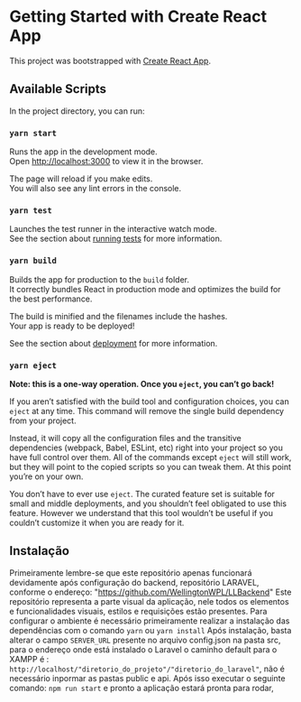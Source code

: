 # Getting Started with Create React App

This project was bootstrapped with [Create React App](https://github.com/facebook/create-react-app).

## Available Scripts

In the project directory, you can run:

### `yarn start`

Runs the app in the development mode.\
Open [http://localhost:3000](http://localhost:3000) to view it in the browser.

The page will reload if you make edits.\
You will also see any lint errors in the console.

### `yarn test`

Launches the test runner in the interactive watch mode.\
See the section about [running tests](https://facebook.github.io/create-react-app/docs/running-tests) for more information.

### `yarn build`

Builds the app for production to the `build` folder.\
It correctly bundles React in production mode and optimizes the build for the best performance.

The build is minified and the filenames include the hashes.\
Your app is ready to be deployed!

See the section about [deployment](https://facebook.github.io/create-react-app/docs/deployment) for more information.

### `yarn eject`

**Note: this is a one-way operation. Once you `eject`, you can’t go back!**

If you aren’t satisfied with the build tool and configuration choices, you can `eject` at any time. This command will remove the single build dependency from your project.

Instead, it will copy all the configuration files and the transitive dependencies (webpack, Babel, ESLint, etc) right into your project so you have full control over them. All of the commands except `eject` will still work, but they will point to the copied scripts so you can tweak them. At this point you’re on your own.

You don’t have to ever use `eject`. The curated feature set is suitable for small and middle deployments, and you shouldn’t feel obligated to use this feature. However we understand that this tool wouldn’t be useful if you couldn’t customize it when you are ready for it.

## Instalação
Primeiramente lembre-se que este repositório apenas funcionará devidamente após configuração do backend, repositório LARAVEL, conforme o endereço:
"https://github.com/WellingtonWPL/LLBackend"
Este repositório representa a parte visual da aplicação, nele todos os elementos e funcionalidades visuais, estilos e requisições estão presentes. Para configurar o ambiente é necessário primeiramente realizar a instalação das dependências com o comando <code>yarn</code> ou <code>yarn install</code>
Após instalação, basta alterar o campo <code>SERVER_URL</code> presente no arquivo config.json na pasta src, para o endereço onde está instalado o Laravel o caminho default para o XAMPP é : 
<code>http://localhost/"diretorio_do_projeto"/"diretorio_do_laravel"</code>, não é necessário inpormar as pastas public e api. Após isso executar o seguinte comando: <code>npm run start</code> e pronto a aplicação estará pronta para rodar, 

